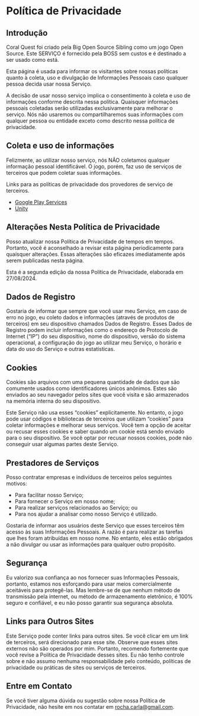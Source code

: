 # Política de Privacidade
## Introdução
Coral Quest foi criado pela Big Open Source Sibling como um jogo Open Source. Este SERVIÇO é fornecido pela BOSS sem custos e é destinado a ser usado como está.

Esta página é usada para informar os visitantes sobre nossas políticas quanto à coleta, uso e divulgação de Informações Pessoais caso qualquer pessoa decida usar nossa Serviço.

A decisão de usar nosso serviço implica o consentimento à coleta e uso de informações conforme descrita nessa política. Quaisquer informações pessoais coletadas serão utilizadas exclusivamente para melhorar o serviço. Nós não usaremos ou compartilharemos suas informações com qualquer pessoa ou entidade exceto como descrito nessa política de privacidade.

## Coleta e uso de informações
Felizmente, ao utilizar nosso serviço, nós NÃO coletamos qualquer informação pessoal identificável. O jogo, porém, faz uso de serviços de terceiros que podem coletar suas informações.

Links para as políticas de privacidade dos provedores de serviço de terceiros.
- [Google Play Services](https://policies.google.com/privacy)
- [Unity](https://unity.com/legal/privacy-policy)

## Alterações Nesta Política de Privacidade

Posso atualizar nossa Política de Privacidade de tempos em tempos. Portanto, você é aconselhado a revisar esta página periodicamente para quaisquer alterações. Essas alterações são eficazes imediatamente após serem publicadas nesta página.

Esta é a segunda edição da nossa Política de Privacidade, elaborada em 27/08/2024.

## Dados de Registro

Gostaria de informar que sempre que você usar meu Serviço, em caso de erro no jogo, eu coleto dados e informações (através de produtos de terceiros) em seu dispositivo chamados Dados de Registro. Esses Dados de Registro podem incluir informações como o endereço de Protocolo de Internet (“IP”) do seu dispositivo, nome do dispositivo, versão do sistema operacional, a configuração do jogo ao utilizar meu Serviço, o horário e data do uso do Serviço e outras estatísticas.

## Cookies

Cookies são arquivos com uma pequena quantidade de dados que são comumente usados como identificadores únicos anônimos. Estes são enviados ao seu navegador pelos sites que você visita e são armazenados na memória interna do seu dispositivo.

Este Serviço não usa esses “cookies” explicitamente. No entanto, o jogo pode usar códigos e bibliotecas de terceiros que utilizam “cookies” para coletar informações e melhorar seus serviços. Você tem a opção de aceitar ou recusar esses cookies e saber quando um cookie está sendo enviado para o seu dispositivo. Se você optar por recusar nossos cookies, pode não conseguir usar algumas partes deste Serviço.

## Prestadores de Serviços

Posso contratar empresas e indivíduos de terceiros pelos seguintes motivos:

- Para facilitar nosso Serviço;
- Para fornecer o Serviço em nosso nome;
- Para realizar serviços relacionados ao Serviço; ou
- Para nos ajudar a analisar como nosso Serviço é utilizado.

Gostaria de informar aos usuários deste Serviço que esses terceiros têm acesso às suas Informações Pessoais. A razão é para realizar as tarefas que lhes foram atribuídas em nosso nome. No entanto, eles estão obrigados a não divulgar ou usar as informações para qualquer outro propósito.
## Segurança

Eu valorizo sua confiança ao nos fornecer suas Informações Pessoais, portanto, estamos nos esforçando para usar meios comercialmente aceitáveis para protegê-las. Mas lembre-se de que nenhum método de transmissão pela internet, ou método de armazenamento eletrônico, é 100% seguro e confiável, e eu não posso garantir sua segurança absoluta.

## Links para Outros Sites

Este Serviço pode conter links para outros sites. Se você clicar em um link de terceiros, será direcionado para esse site. Observe que esses sites externos não são operados por mim. Portanto, recomendo fortemente que você revise a Política de Privacidade desses sites. Eu não tenho controle sobre e não assumo nenhuma responsabilidade pelo conteúdo, políticas de privacidade ou práticas de sites ou serviços de terceiros.

## Entre em Contato

Se você tiver alguma dúvida ou sugestão sobre nossa Política de Privacidade, não hesite em nos contatar em rocha.carla@gmail.com.
